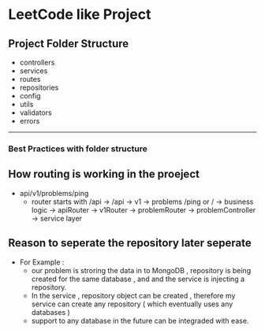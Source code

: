 # LeetCode like Project

## Project Folder Structure

- controllers
- services
- routes
- repositories
- config
- utils
- validators
- errors

--------------------


### Best Practices with folder structure


## How routing is working in the proeject 

- api/v1/problems/ping
    - router starts with /api
    -> /api      -> v1      -> problems         /ping or /              -> business logic 
    -> apiRouter -> v1Router -> problemRouter  -> problemController -> service layer


    
## Reason to seperate the repository later seperate

- For Example : 
    - our problem is stroring the data in to MongoDB , repository is being created for the same database , and 
        and the service is injecting a repository.
    - In the service , repository object can be created , therefore my service can create any repository ( which    eventually uses any databases )
    - support to any database in the future can be integraded with ease.
